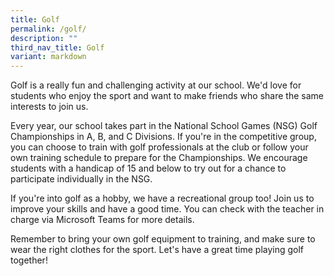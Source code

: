 ```yaml
---
title: Golf
permalink: /golf/
description: ""
third_nav_title: Golf
variant: markdown
---
```

Golf is a really fun and challenging activity at our school. We'd love for students who enjoy the sport and want to make friends who share the same interests to join us.

Every year, our school takes part in the National School Games (NSG) Golf Championships in A, B, and C Divisions. If you're in the competitive group, you can choose to train with golf professionals at the club or follow your own training schedule to prepare for the Championships. We encourage students with a handicap of 15 and below to try out for a chance to participate individually in the NSG.

If you're into golf as a hobby, we have a recreational group too! Join us to improve your skills and have a good time. You can check with the teacher in charge via Microsoft Teams for more details.

Remember to bring your own golf equipment to training, and make sure to wear the right clothes for the sport. Let's have a great time playing golf together!